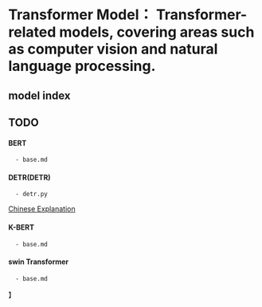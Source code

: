 # Transformer Model： Transformer-related models, covering areas such as computer vision and natural language processing.

## model index


## TODO


#### BERT
      - base.md
    
#### DETR(DETR)
      - detr.py

[Chinese Explanation](https://blog.csdn.net/weixin_44649780/article/details/126808881.html)

#### K-BERT
      - base.md
      
#### swin Transformer
      - base.md


】
